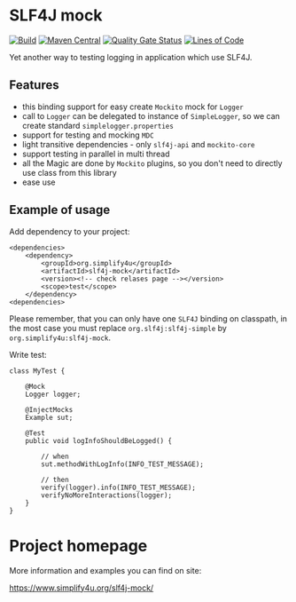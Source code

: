 # SLF4J mock
[![Build](https://github.com/s4u/slf4j-mock/workflows/Build/badge.svg)](https://github.com/s4u/slf4j-mock/actions?query=workflow%3ABuild)
[![Maven Central](https://maven-badges.herokuapp.com/maven-central/org.simplify4u/slf4j-mock/badge.svg)](https://maven-badges.herokuapp.com/maven-central/org.simplify4u/slf4j-mock)
[![Quality Gate Status](https://sonarcloud.io/api/project_badges/measure?project=org.simplify4u%3Aslf4j-mock-parent&metric=alert_status)](https://sonarcloud.io/dashboard?id=org.simplify4u%3Aslf4j-mock-parent)
[![Lines of Code](https://sonarcloud.io/api/project_badges/measure?project=org.simplify4u%3Aslf4j-mock-parent&metric=ncloc)](https://sonarcloud.io/dashboard?id=org.simplify4u%3Aslf4j-mock-parent)

Yet another way to testing logging in application which use SLF4J.

## Features
 - this binding support for easy create `Mockito` mock for `Logger`
 - call to `Logger` can be delegated to instance of `SimpleLogger`,
   so we can create standard `simplelogger.properties` 
 - support for testing and mocking `MDC`
 - light transitive dependencies - only `slf4j-api` and `mockito-core`
 - support testing in parallel in multi thread
 - all the Magic are done by `Mockito` plugins, so you don't need to directly use class from this library
 - ease use
 
## Example of usage

Add dependency to your project:

    <dependencies>
        <dependency>
            <groupId>org.simplify4u</groupId>
            <artifactId>slf4j-mock</artifactId>
            <version><!-- check relases page --></version>  
            <scope>test</scope>        
        </dependency>
    <dependencies>

Please remember, that you can only have one `SLF4J` binding on classpath,
in the most case you must replace `org.slf4j:slf4j-simple` by `org.simplify4u:slf4j-mock`.

Write test:

    class MyTest {

        @Mock
        Logger logger;
    
        @InjectMocks
        Example sut;

        @Test
        public void logInfoShouldBeLogged() {
    
            // when
            sut.methodWithLogInfo(INFO_TEST_MESSAGE);
    
            // then
            verify(logger).info(INFO_TEST_MESSAGE);
            verifyNoMoreInteractions(logger);
        }
    }

# Project homepage

More information and examples you can find on site:

https://www.simplify4u.org/slf4j-mock/
